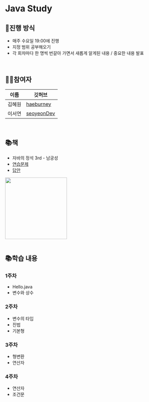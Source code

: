 # Java Study

## 🚀진행 방식
- 매주 수요일 19:00에 진행
- 지정 범위 공부해오기
- 각 회차마다 한 명씩 번갈아 가면서 새롭게 알게된 내용 / 중요한 내용 발표
<br>


## 👩🏻참여자
| 이름      | 깃허브       | 
| -----------| ------------| 
| 김혜원      | [haeburney](https://github.com/haeburney)     | 
| 이서연      | [seoyeonDev](https://github.com/seoyeonDev)     | 
<br>


## 📚책
- 자바의 정석 3rd - 남궁성  
- [연습문제](https://github.com/castello/javajungsuk3/blob/master/%EC%97%B0%EC%8A%B5%EB%AC%B8%EC%A0%9C%ED%92%80%EC%9D%B4/java_jungsuk3_%EC%97%B0%EC%8A%B5%EB%AC%B8%EC%A0%9C_20170131.pdf)</span>
- [답안](https://github.com/castello/javajungsuk3/blob/master/%EC%97%B0%EC%8A%B5%EB%AC%B8%EC%A0%9C%ED%92%80%EC%9D%B4/Java%EC%9D%98%EC%A0%95%EC%84%9D2%ED%8C%90_%EC%97%B0%EC%8A%B5%EB%AC%B8%EC%A0%9C_%EB%8B%B5%EC%95%8820130502v1.pdf)
<img src="https://github.com/haeburney/StudyManage/assets/76997276/e5d3feb0-a477-4229-a78f-d03a2f3dc248" width="200">
<br><br>



## 📚학습 내용
### 1주차 
- Hello.java
- 변수와 상수

### 2주차
- 변수의 타입
- 진법
- 기본형

### 3주차
- 형변환
- 연산자

### 4주차
- 연산자
- 조건문   
